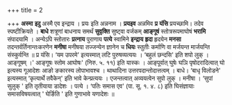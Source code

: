 +++
title = 2

+++
**अस्मा** **इदु** अस्मै एव इन्द्राय । प्रयः इति अन्ननाम । **प्रयइव** अन्नमिव **प्र** **यंसि** प्रयच्छामि। तदेव स्पष्टीक्रियते । **बाधे** शत्रूणां बाधनाय समर्थं **सुवृक्ति** सुष्ट्वा वर्जकम् **आङ्गूषं** स्तोत्ररूपमाघोषं **भरामि** संपादयामि । अन्येऽपि स्तोतारः **प्रत्नाय** पुराणाय **पत्ये** स्वामिने **इन्द्राय** **हृदा** हृदयेन **मनसा** तदन्तर्वर्तिनान्तःकरणेन **मनीषा** मनीषया तज्जन्येन ज्ञानेन च **धियः** स्तुतीः कर्माणि वा मर्जयन्त मार्जयन्ति संस्कुर्वन्ति ॥ प्र यंसि। ‘यम उपरमे' इत्यस्मात् लटि पुरुषव्यत्ययः । ‘बहुलं छन्दसि' इति शपो लुक् । आङ्गूषम् ।' आङ्गूषः स्तोम आघोषः' (निरु. ५. ११) इति यास्कः । आङ्पूर्वात् घुषेः घञि पृषोदरादित्वात् घो इत्यस्य गूआदेशः आङो ङकारस्य लोपाभावश्च । थाथादिना उत्तरपदान्तोदात्तत्वम् । बाधे। ‘बाधृ विलोडने' इत्यस्मात् ‘कृत्यार्थे तवैकेन्' इति भावे केन्प्रत्ययः । एजन्तत्वात् अव्ययत्वेन सुपो लुक् । मनीषा । ‘सुपां सुलुक् ' इति तृतीयाया डादेशः । पत्ये । ‘पतिः समास एव' (पा. सू. १. ४. ८) इति घिसंज्ञायाः समासविषयत्वात् ' घेर्ङिति ' इति गुणाभावे यणादेशः ॥